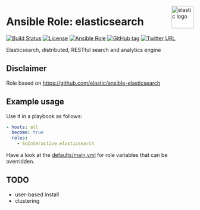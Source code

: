 <p><img src="https://static-www.elastic.co/assets/blt6050efb80ceabd47/elastic-logo%20(2).svg" alt="elastic logo" title="elastic" align="right" height="60" /></p>

Ansible Role: elasticsearch
===================

[![Build Status](https://travis-ci.org/SoInteractive/ansible-elasticsearch.svg?branch=master)](https://travis-ci.org/SoInteractive/ansible-elasticsearch) [![License](https://img.shields.io/badge/license-MIT%20License-brightgreen.svg)](https://opensource.org/licenses/MIT) [![Ansible Role](https://img.shields.io/badge/ansible%20role-SoInteractive.elasticsearch-blue.svg)](https://galaxy.ansible.com/SoInteractive/elasticsearch/) [![GitHub tag](https://img.shields.io/github/tag/sointeractive/ansible-elasticsearch.svg)](https://github.com/SoInteractive/ansible-elasticsearch/tags) [![Twitter URL](https://img.shields.io/twitter/follow/sointeractive.svg?style=social&label=Follow%20%40SoInteractive)](https://twitter.com/sointeractive)

Elasticsearch, distributed, RESTful search and analytics engine

Disclaimer
----------

Role based on https://github.com/elastic/ansible-elasticsearch

Example usage
-------------

Use it in a playbook as follows:
```yaml
- hosts: all
  become: true
  roles:
    - SoInteractive.elasticsearch
```

Have a look at the [defaults/main.yml](defaults/main.yml) for role variables
that can be overridden.

TODO
----

- user-based install
- clustering

